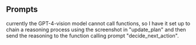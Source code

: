 ## Prompts

currently the GPT-4-vision model cannot call functions, so I have it set up to chain a reasoning process using the screenshot in "update_plan" and then send the reasoning to the function calling prompt "decide_next_action".